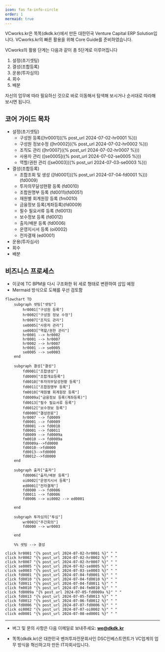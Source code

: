 ```yaml
---
icon: fas fa-info-circle
order: 1
mermaid: true
---
```

VCworks.kr은 똑똑(dkdk.kr)에서 만든 대한민국 Venture Capital ERP Solution입니다. 
VCworks.kr의 빠른 활용을 위해 Core Guide를 준비하였습니다.

VCworks의 활용 단계는 다음과 같이 총 5단계로 이루어집니다

1. 설정(초기셋팅)
2. 결성(조합등록)
3. 운용(투자심의)
4. 회수
5. 배분

자신의 업무에 따라 필요하신 것으로 바로 이동해서 탐색해 보시거나 순서대로 따라해 보시면 됩니다.

## 코어 가이드 목차

- 설정(초기셋팅)
	- 구성원 등록([hr0001]({% post_url 2024-07-02-hr0001 %})) 
	- 구성원 정보수정 ([hr0002]({% post_url 2024-07-02-hr0002 %}))
	- 조직도 관리 ([hr0007]({% post_url 2024-07-02-hr0007 %}))  
	- 사용자 관리 ([se0005]({% post_url 2024-07-02-se0005 %}))  
	- 역할/권한 관리 ([se0003]({% post_url 2024-07-03-se0003 %}))  
- 결성(조합등록)
	- 조합조회 및 생성 ([fd0001]({% post_url 2024-07-04-fd0001 %}))(fd0009)  
	- 투자의무달성현황 등록 (fd0010)
	- 조합원명부 등록 (fd0011)(fd0051)
	- 재원별 회계원장 등록 (fm0010)
	- 금융정보 등록(계좌등록)(fd0009)
	- 필수 필요서류 등록 (fd0013)
	- 보수정보 등록 (fd0012)
	- 출자/배분 등록 (fd0006)
	- 운영지시서 등록 (oi0002)
	- 전자결재 (ed0001)
- 운용(투자심사)
- 회수
- 배분

## 비즈니스 프로세스

- 이곳에 TC BPM을 다시 구조화한 뒤 세로 형태로 변환하여 삽입 예정
- Mermaid 방식으로 도해를 우선 검토함

```mermaid
flowchart TD
    subgraph 셋팅["셋팅"]
        hr0001["구성원 등록"]
        hr0002["구성원 정보 수정"]
        hr0007["조직도 관리"]
        se0005["사용자 관리"]
        se0003["역할/권한 관리"]
        hr0001 --> hr0002
        hr0001 --> hr0007
        hr0002 --> hr0007
        hr0001 --> se0005
        se0005 --> se0003
    end

    subgraph 결성["결성"]
        fd0001["조합생성"]
        fd0009["조합개요등록"]
        fd0010["투자의무달성현황 등록"]
        fd0011["조합원명부 등록"]
        fm0010["재원별 회계원장 등록"]
        fd0009a["금융정보 등록(계좌등록)"]
        fd0013["필수 필요서류 등록"]
        fd0012["보수정보 등록"]
        fd0000["결성완료"]
        hr0007 --> fd0009
        fd0001 --> fd0009
        fd0001 --> fd0010
        fd0001 --> fd0011 
        fd0009 --> fd0009a 
        fm0010 --> fd0009a
        fd0009a-->fd0000
        fd0010-->fd0000
        fd0013-->fd0000
        fd0012-->fd0000
    end

    subgraph 출자["출자"]
        fd0006["출자/배분 등록"]
        oi0002["운영지시서 등록"]
        ed0001["전자결재"]
        fd0000 --> fd0006
        fd0011 --> fd0006
        fd0006 --> oi0002 --> ed0001

    end

    subgraph 투자심의["투심"]
        wr0003["주간회의"]
        fd0000 --> wr0003

    end

    %% 셋팅 --> 결성
    
click hr0001 "{% post_url 2024-07-02-hr0001 %}" " "
click hr0002 "{% post_url 2024-07-02-hr0002 %}" " "
click hr0007 "{% post_url 2024-07-02-hr0007 %}" " "
click se0005 "{% post_url 2024-07-02-se0005 %}" " "
click se0003 "{% post_url 2024-07-03-se0003 %}" " "
click fd0001 "{% post_url 2024-07-04-fd0001 %}" " "
click fd0010 "{% post_url 2024-07-04-fd0010 %}" " "
click fd0011 "{% post_url 2024-07-04-fd0011 %}" " "
click fm0010 "{% post_url 2024-07-04-fm0010 %}" " "
click fd0009a "{% post_url 2024-07-05-fd0009a %}" " "
click fd0013 "{% post_url 2024-07-05-fd0013 %}" " "
click fd0012 "{% post_url 2024-07-06-fd0012 %}" " "
click fd0006 "{% post_url 2024-07-07-fd0006 %}" " "
click oi0002 "{% post_url 2024-07-07-oi0002 %}" " "
click ed0001 "{% post_url 2024-07-08-ed0001 %}" " "
```


---

- 버그 및 문의 사항은 다음 이메일로 보내주세요: **[we@dkdk.kr](mailto:we@dkdk.kr)**

- 똑똑(dkdk.kr)은 대한민국 벤처투자전문회사인 DSC인베스트먼트가 VC업계의 업무 방식을 혁신하고자 만든 IT자회사입니다. 



